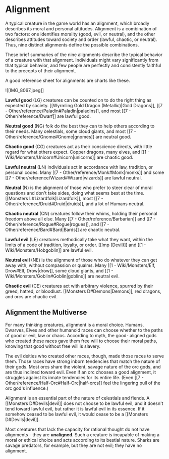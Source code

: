 # Alignment

A typical creature in the game world has an alignment, which broadly describes its moral and personal attitudes. Alignment is a combination of two factors: one identifies morality (good, evil, or neutral), and the other describes attitudes toward society and order (lawful, chaotic, or neutral). Thus, nine distinct alignments define the possible combinations.

These brief summaries of the nine alignments describe the typical behavior of a creature with that alignment. Individuals might vary significantly from that typical behavior, and few people are perfectly and consistently faithful to the precepts of their alignment.

A good reference sheet for alignments are charts like these.

![[IMG_8067.jpeg]]

**Lawful good** (LG) creatures can be counted on to do the right thing as expected by society. [[Wyrmling Gold Dragon (Metallic)|Gold Dragons]], [[7 - Other/reference/Paladin#Paladin|paladins]], and most [[7 - Other/reference/Dwarf]] are lawful good.

**Neutral good** (NG) folk do the best they can to help others according to their needs. Many celestials, some cloud giants, and most [[7 - Other/reference/Gnome#Gnome|gnomes]] are neutral good.

**Chaotic good** (CG) creatures act as their conscience directs, with little regard for what others expect. Copper dragons, many elves, and [[1 - Wiki/Monsters/Unicorn#Unicorn|unicorns]] are chaotic good.

**Lawful neutral** (LN) individuals act in accordance with law, tradition, or personal codes. Many [[7 - Other/reference/Monk#Monk|monks]] and some [[7 - Other/reference/Wizard#Wizard|wizards]] are lawful neutral.

**Neutral** (N) is the alignment of those who prefer to steer clear of moral questions and don't take sides, doing what seems best at the time. [[Monsters L#Lizardfolk|Lizardfolk]], most [[7 - Other/reference/Druid#Druid|druids]], and a lot of Humans neutral.

**Chaotic neutral** (CN) creatures follow their whims, holding their personal freedom above all else. Many [[7 - Other/reference/Barbarian]] and [[7 - Other/reference/Rogue#Rogue|rogues]], and [[7 - Other/reference/Bard#Bard|Bards]] are chaotic neutral.

**Lawful evil** (LE) creatures methodically take what they want, within the limits of a code of tradition, loyalty, or order. [[Imp (Devil)]] and [[1 - Wiki/Monsters/Hobgoblin]] are lawful evil.

**Neutral evil** (NE) is the alignment of those who do whatever they can get away with, without compassion or qualms. Many [[1 - Wiki/Monsters/Elf, Drow#Elf, Drow|drow]], some cloud giants, and [[1 - Wiki/Monsters/Goblin#Goblin|goblins]] are neutral evil.

**Chaotic evil** (CE) creatures act with arbitrary violence, spurred by their greed, hatred, or bloodlust. [[Monsters D#Demons|Demons]], red dragons, and orcs are chaotic evil.

## Alignment the Multiverse

For many thinking creatures, alignment is a moral choice. Humans, Dwarves, Elves and other humanoid races can choose whether to the paths of good or evil, law or chaos. According to myth, the good- aligned gods who created these races gave them free will to choose their moral paths, knowing that good without free will is slavery.

The evil deities who created other races, though, made those races to serve them. Those races have strong inborn tendencies that match the nature of their gods. Most orcs share the violent, savage nature of the orc gods, and are thus inclined toward evil. Even if an orc chooses a good alignment, it struggles against its innate tendencies for its entire life. (Even [[7 - Other/reference/Half-Orc#Half-Orc|half-orcs]] feel the lingering pull of the orc god's influence.)

Alignment is an essential part of the nature of celestials and fiends. A [[Monsters D#Devils|devil]] does not choose to be lawful evil, and it doesn't tend toward lawful evil, but rather it is lawful evil in its essence. If it somehow ceased to be lawful evil, it would cease to be a [[Monsters D#Devils|devil]].

Most creatures that lack the capacity for rational thought do not have alignments - they are **unaligned**. Such a creature is incapable of making a moral or ethical choice and acts according to its bestial nature. Sharks are savage predators, for example, but they are not evil; they have no alignment.